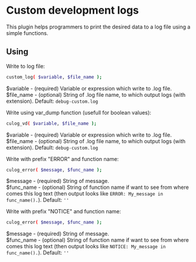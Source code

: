 # Custom development logs

This plugin helps programmers to print the desired data to a log file using a simple functions.

## Using

Write to log file:
```sh
custom_log( $variable, $file_name );
```
$variable - (required) Variable or expression which write to .log file.  
$file_name - (optional) String of .log file name, to which output logs (with extension). Default: `debug-custom.log`

Write using var_dump function (usefull for boolean values):
```sh
culog_vd( $variable, $file_name );
```
$variable - (required) Variable or expression which write to .log file.  
$file_name - (optional) String of .log file name, to which output logs (with extension). Default: `debug-custom.log`

Write with prefix "ERROR" and function name:
```sh
culog_error( $message, $func_name );
```
$message - (required) String of message.  
$func_name - (optional) String of function name if want to see from where comes this log text (then output looks like `ERROR: My_message in func_name().`). Default: `''`

Write with prefix "NOTICE" and function name:
```sh
culog_error( $message, $func_name );
```
$message - (required) String of message.  
$func_name - (optional) String of function name if want to see from where comes this log text (then output looks like `NOTICE: My_message in func_name().`). Default: `''`
